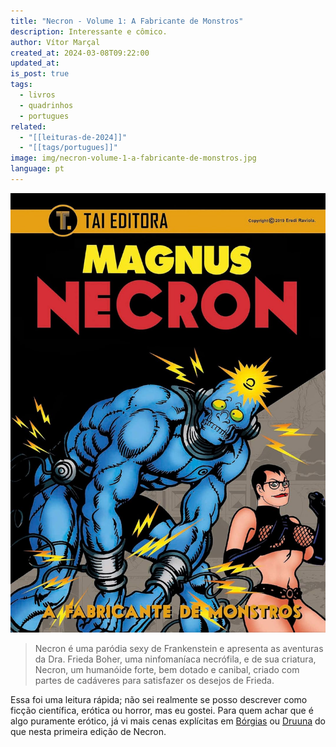 ```yaml
---
title: "Necron - Volume 1: A Fabricante de Monstros"
description: Interessante e cômico.
author: Vítor Marçal
created_at: 2024-03-08T09:22:00
updated_at: 
is_post: true
tags:
  - livros
  - quadrinhos
  - portugues
related:
  - "[[leituras-de-2024]]"
  - "[[tags/portugues]]"
image: img/necron-volume-1-a-fabricante-de-monstros.jpg
language: pt
---
```


![necron-volume-1-a-fabricante-de-monstros](img/necron-volume-1-a-fabricante-de-monstros.jpg)

>Necron é uma paródia sexy de Frankenstein e apresenta as aventuras da Dra. Frieda Boher, uma ninfomaníaca necrófila, e de sua criatura, Necron, um humanóide forte, bem dotado e canibal, criado com partes de cadáveres para satisfazer os desejos de Frieda.

Essa foi uma leitura rápida; não sei realmente se posso descrever como ficção científica, erótica ou horror, mas eu gostei. Para quem achar que é algo puramente erótico, já vi mais cenas explícitas em [Bórgias](https://pt.wikipedia.org/wiki/I_Borgia) ou [Druuna](https://pt.wikipedia.org/wiki/Druuna) do que nesta primeira edição de Necron.
